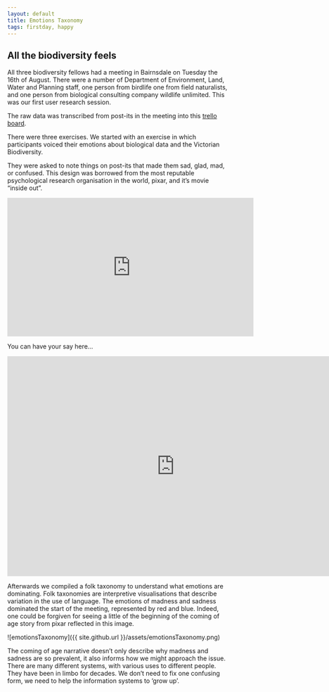```yaml
---
layout: default
title: Emotions Taxonomy
tags: firstday, happy
---
```


## All the biodiversity feels

All three biodiversity fellows had a meeting in Bairnsdale on Tuesday the 16th of August. There were a number of Department of Environment, Land, Water and Planning staff, one person from birdlife one from field naturalists, and one person from biological consulting company wildlife unlimited. This was our first user research session. 

The raw data was transcribed from post-its in the meeting into this [trello board](https://trello.com/b/G9BBSMcZ/bairnsdale-gippsland-region-users-workshop).

There were three exercises. We started with an exercise in which participants voiced their emotions about biological data and the Victorian Biodiversity.

They were asked to note things on post-its that made them sad, glad, mad, or confused. This design was borrowed from the most reputable psychological research organisation in the world, pixar, and it’s movie “inside out”.

<iframe width="560" height="315" src="https://www.youtube.com/embed/yRUAzGQ3nSY" frameborder="0" allowfullscreen></iframe>

You can have your say here…


<iframe src="https://docs.google.com/a/codeforaustralia.org/forms/d/e/1FAIpQLSd9rQT9ZNV6oFeC67unyLBDz74sbV_WXSE7pYNtHELQqDe6jw/viewform?embedded=true" width="760" height="500" frameborder="0" marginheight="0" marginwidth="0">Loading...</iframe>


Afterwards we compiled a folk taxonomy to understand what emotions are dominating. Folk taxonomies are interpretive visualisations that describe variation in the use of language. The emotions of madness and sadness dominated the start of the meeting, represented by red and blue. Indeed, one could be forgiven for seeing a little of the beginning of the coming of age story from pixar reflected in this image.


![emotionsTaxonomy]({{ site.github.url }}/assets/emotionsTaxonomy.png)


The coming of age narrative doesn’t only describe why madness and sadness are so prevalent, it also informs how we might approach the issue.  There are many different systems, with various uses to different people. They have been in limbo for decades. We don’t need to fix one confusing form, we need to help the information systems to ‘grow up’.


